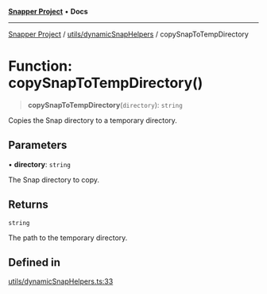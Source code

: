 [**Snapper Project**](../../../README.md) • **Docs**

***

[Snapper Project](../../../README.md) / [utils/dynamicSnapHelpers](../README.md) / copySnapToTempDirectory

# Function: copySnapToTempDirectory()

> **copySnapToTempDirectory**(`directory`): `string`

Copies the Snap directory to a temporary directory.

## Parameters

• **directory**: `string`

The Snap directory to copy.

## Returns

`string`

The path to the temporary directory.

## Defined in

[utils/dynamicSnapHelpers.ts:33](https://github.com/asifqatar/Snapper/blob/1b2c230905308cca5785aba7fe39ad09cd146118/utils/dynamicSnapHelpers.ts#L33)
